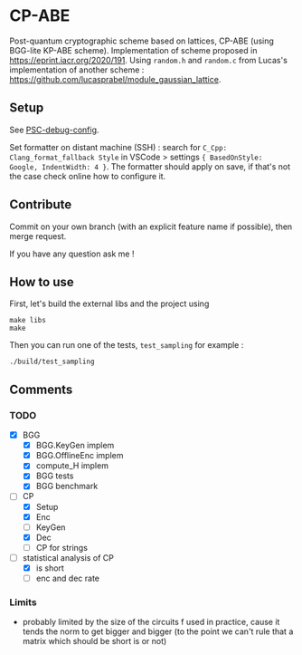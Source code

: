 # CP-ABE

Post-quantum cryptographic scheme based on lattices, CP-ABE (using BGG-lite KP-ABE scheme).
Implementation of scheme proposed in https://eprint.iacr.org/2020/191.
Using `random.h` and `random.c` from Lucas's implementation of another scheme : https://github.com/lucasprabel/module_gaussian_lattice.

## Setup

See [PSC-debug-config](https://github.com/remigerme/PSC-debug-config).

Set formatter on distant machine (SSH) : search for `C_Cpp: Clang_format_fallback Style` in VSCode > settings `{ BasedOnStyle: Google, IndentWidth: 4 }`. The formatter should apply on save, if that's not the case check online how to configure it.

## Contribute

Commit on your own branch (with an explicit feature name if possible), then merge request.

If you have any question ask me !

## How to use
First, let's build the external libs and the project using
```
make libs
make
```
Then you can run one of the tests, `test_sampling` for example :
```
./build/test_sampling
```

## Comments

### TODO
- [x] BGG
    - [x] BGG.KeyGen implem
    - [x] BGG.OfflineEnc implem
    - [x] compute_H implem
    - [x] BGG tests
    - [x] BGG benchmark
- [ ] CP
    - [x] Setup
    - [x] Enc
    - [ ] KeyGen
    - [x] Dec
    - [ ] CP for strings
- [ ] statistical analysis of CP
    - [x] is short
    - [ ] enc and dec rate

### Limits
- probably limited by the size of the circuits f used in practice, cause it tends the norm to get bigger and bigger (to the point we can't rule that a matrix which should be short is or not)
